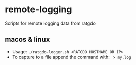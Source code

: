 # remote-logging
Scripts for remote logging data from ratgdo

## macos & linux
* Usage: `./ratgdo-logger.sh <RATGDO HOSTNAME OR IP>`
* To capture to a file append the command with: ` > my.log`
